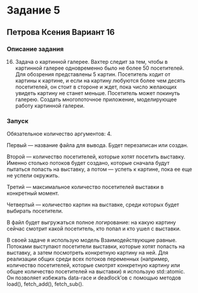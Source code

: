 # Задание 5
## Петрова Ксения Вариант 16
### Описание задания 

16. Задача о картинной галерее. Вахтер следит за тем, чтобы в картинной галерее одновременно было не более 50 посетителей. Для обозрения
представлены 5 картин. Посетитель ходит от картины к картине, и если на картину любуются более чем десять посетителей, он стоит в стороне и ждет, пока число желающих увидеть картину не станет меньше. Посетитель может покинуть галерею. Создать многопоточное приложение, моделирующее работу картинной галереи.

### Запуск

Обязательное количество аргументов: 4.

Первый — название файла для вывода. Будет перезаписан или создан.

Второй — количество посетителей, которые хотят посетить выставку. Именно столько потоков будет создано, которые сначала будут пытаться попасть на выставку, а потом — успеть к картине, пока ее еще не успели окружить.

Третий — максимальное количество посетителей выставки в конкретный момент. 

Четвертый — количество картин на выставке, среди которых будет выбирать посетители.

В файл будет выгружаться полное логирование: на какую картину сейчас смотрит какой посетитель, кто попал и кто ушел с выставки.

В своей задаче я использую модель Взаимодействующие равные.
Потоками выступают посетители выставки, которые хотят попасть на выставку, а затем посмотреть конкретную картину на ней.
Для реализации общих среди всех потоков переменных (например, количество посетителей, которые смотрят конкретную картину или общее количество посетителей на выставки) я использую std::atomic. Он позволяет избежать data-race и deadlock’ов с помощью методов load(), fetch_add(), fetch_sub().
